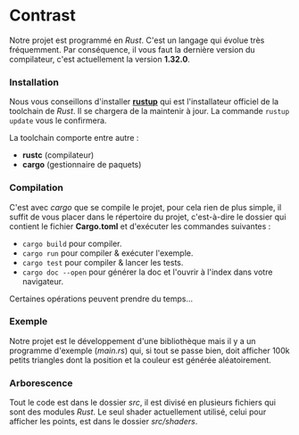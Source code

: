 # Contrast

[//]: # (Contrast is a Rust crate developed as part of the Bordeaux computer science Master.)

Notre projet est programmé en *Rust*. C'est un langage qui évolue très fréquemment.
Par conséquence, il vous faut la dernière version du compilateur, c'est actuellement la
version **1.32.0**.


### Installation
Nous vous conseillons d'installer [**rustup**](https://rustup.rs/) qui est l'installateur
officiel de la toolchain de *Rust*. Il se chargera de la maintenir à jour.
La commande ```rustup update``` vous le confirmera.

La toolchain comporte entre autre :
* **rustc** (compilateur)
* **cargo** (gestionnaire de paquets)

### Compilation
C'est avec *cargo* que se compile le projet, pour cela rien de plus simple, il suffit de vous
placer dans le répertoire du projet, c'est-à-dire le dossier qui contient le fichier **Cargo.toml**
et d'exécuter les commandes suivantes :
* ```cargo build``` pour compiler.
* ```cargo run``` pour compiler & exécuter l'exemple.
* ```cargo test``` pour compiler & lancer les tests.
* ```cargo doc --open``` pour générer la doc et l'ouvrir à l'index dans votre navigateur.

Certaines opérations peuvent prendre du temps...

### Exemple
Notre projet est le développement d'une bibliothèque mais il y a un programme d'exemple (*main.rs*) qui,
si tout se passe bien, doit afficher 100k petits triangles dont la position et la couleur est générée
aléatoirement.

### Arborescence
Tout le code est dans le dossier *src*, il est divisé en plusieurs fichiers qui sont
des modules *Rust*. Le seul shader actuellement utilisé, celui pour afficher
les points, est dans le dossier *src/shaders*.